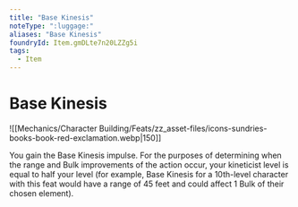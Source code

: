 ```yaml
---
title: "Base Kinesis"
noteType: ":luggage:"
aliases: "Base Kinesis"
foundryId: Item.gmDLte7n20LZZg5i
tags:
  - Item
---
```


# Base Kinesis
![[Mechanics/Character Building/Feats/zz_asset-files/icons-sundries-books-book-red-exclamation.webp|150]]

You gain the Base Kinesis impulse. For the purposes of determining when the range and Bulk improvements of the action occur, your kineticist level is equal to half your level (for example, Base Kinesis for a 10th-level character with this feat would have a range of 45 feet and could affect 1 Bulk of their chosen element).
